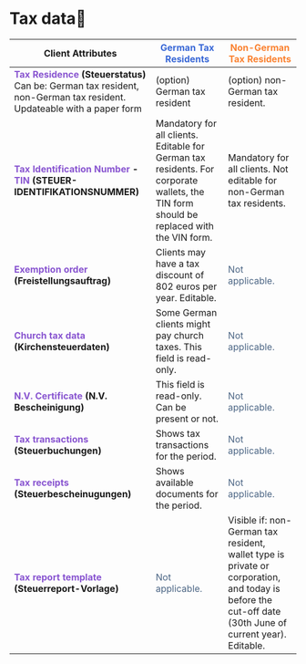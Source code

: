 # Tax data💸

| **Client Attributes** | <span style='color:#3867d6'>German Tax Residents</span> | <span style='color:#fa8231'>Non-German Tax Residents</span> |
| ----------------- | -------------------- | ------------------------ |
| **<span style='color:#8854d0'>Tax Residence</span> (Steuerstatus)** Can be: German tax resident, non-German tax resident. Updateable with a paper form | (option) German tax resident | (option) non-German tax resident. |
| **<span style='color:#8854d0'>Tax Identification Number</span> - <span style='color:#8854d0'>TIN</span> (STEUER-IDENTIFIKATIONSNUMMER)** | Mandatory for all clients. Editable for German tax residents. For corporate wallets, the TIN form should be replaced with the VIN form. | Mandatory for all clients. Not editable for non-German tax residents. |
| **<span style='color:#8854d0'>Exemption order</span> (Freistellungsauftrag)** | Clients may have a tax discount of 802 euros per year. Editable. | <span style='color:#4b6584'>Not applicable.</span> |
| **<span style='color:#8854d0'>Church tax data</span> (Kirchensteuerdaten)** | Some German clients might pay church taxes. This field is read-only. | <span style='color:#4b6584'>Not applicable.</span> |
| **<span style='color:#8854d0'>N.V. Certificate</span> (N.V. Bescheinigung)** | This field is read-only. Can be present or not. | <span style='color:#4b6584'>Not applicable.</span> |
| **<span style='color:#8854d0'>Tax transactions</span> (Steuerbuchungen)** | Shows tax transactions for the period. | <span style='color:#4b6584'>Not applicable.</span> |
| **<span style='color:#8854d0'>Tax receipts</span> (Steuerbescheinugungen)** | Shows available documents for the period. | <span style='color:#4b6584'>Not applicable.</span> |
| **<span style='color:#8854d0'>Tax report template</span> (Steuerreport-Vorlage)** | <span style='color:#4b6584'>Not applicable.</span> | Visible if: non-German tax resident, wallet type is private or corporation, and today is before the cut-off date (30th June of current year). Editable. |
